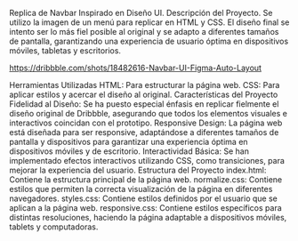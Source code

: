 Replica de Navbar Inspirado en Diseño UI.
Descripción del Proyecto.
Se utilizo la imagen de un menú para replicar en HTML y CSS. El diseño final se intento ser lo más fiel posible al original y se adapto a diferentes tamaños de pantalla, garantizando una experiencia de usuario óptima en dispositivos móviles, tabletas y escritorios.

https://dribbble.com/shots/18482616-Navbar-UI-Figma-Auto-Layout

Herramientas Utilizadas
HTML: Para estructurar la página web.
CSS: Para aplicar estilos y acercar el diseño al original.
Características del Proyecto
Fidelidad al Diseño: Se ha puesto especial énfasis en replicar fielmente el diseño original de Dribbble, asegurando que todos los elementos visuales e interactivos coincidan con el prototipo.
Responsive Design: La página web está diseñada para ser responsive, adaptándose a diferentes tamaños de pantalla y dispositivos para garantizar una experiencia óptima en dispositivos móviles y de escritorio.
Interactividad Básica: Se han implementado efectos interactivos utilizando CSS, como transiciones, para mejorar la experiencia del usuario.
Estructura del Proyecto
index.html: Contiene la estructura principal de la página web.
normalize.css: Contiene estilos que permiten la correcta visualización de la página en diferentes navegadores.
styles.css: Contiene estilos definidos por el usuario que se aplican a la página web.
responsive.css: Contiene estilos específicos para distintas resoluciones, haciendo la página adaptable a dispositivos móviles, tablets y computadoras.
